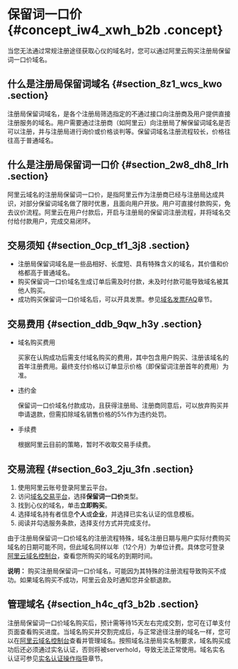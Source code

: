 # 保留词一口价 {#concept_iw4_xwh_b2b .concept}

当您无法通过常规注册途径获取心仪的域名时，您可以通过阿里云购买注册局保留词一口价域名。

## 什么是注册局保留词域名 {#section_8z1_wcs_kwo .section}

注册局保留词域名，是各个注册局筛选指定的不通过接口向注册商及用户提供直接注册服务的域名。用户需要通过注册商（如阿里云）向注册局了解保留词域名是否可以注册，并与注册局进行询价或价格谈判等。保留词域名注册流程较长，价格往往高于普通域名。

## 什么是注册局保留词一口价 {#section_2w8_dh8_lrh .section}

阿里云域名的注册局保留词一口价，是指阿里云作为注册商已经与注册局达成共识，对部分保留词域名做了限时优惠，且面向用户开放。用户可直接付款购买，免去议价流程。阿里云在用户付款后，开启与注册局的保留词注册流程，并将域名交付给付款用户，完成交易闭环。

## 交易须知 {#section_0cp_tf1_3j8 .section}

-   注册局保留词域名是一些品相好、长度短、具有特殊含义的域名，其价值和价格都高于普通域名。
-   购买保留词一口价域名生成订单后需及时付款，未及时付款可能导致域名被其他人购买。
-   成功购买保留词一口价域名后，可以开具发票。参见[域名发票FAQ](../../../../cn.zh-CN/常见问题/支付发票类问题/域名发票FAQ.md#)章节。

## 交易费用 {#section_ddb_9qw_h3y .section}

-   域名购买费用

    买家在认购成功后需支付域名购买的费用，其中包含用户购买、注册该域名的首年注册费用。最终支付价格以订单显示价格（即保留词注册首年的费用）为准。

-   违约金

    保留词一口价域名付款成功，且获得注册局、注册商同意后，可以放弃购买并申请退款，但需扣除域名销售价格的5%作为违约处罚。

-   手续费

    根据阿里云目前的策略，暂时不收取交易手续费。


## 交易流程 {#section_6o3_2ju_3fn .section}

1.  使用阿里云账号登录阿里云平台。
2.  访问[域名交易平台](https://mi.aliyun.com/)，选择**保留词一口价**类型。
3.  找到心仪的域名，单击**立即购买**。
4.  选择域名持有者信息**个人**或**企业**，并选择已实名认证的信息模板。
5.  阅读并勾选服务条款，选择支付方式并完成支付。

由于注册局保留词一口价域名的注册流程特殊，域名注册日期与用户实际付费购买域名的日期可能不同，但此域名同样以年（12个月）为单位计费。具体您可登录[阿里云域名控制台](https://netcn.console.aliyun.com/core/domain/list)，查看您所购买的域名的到期时间。

**说明：** 购买注册局保留词一口价域名，可能因为其特殊的注册流程导致购买不成功。如果域名购买不成功，阿里云会及时通知您并全额退款。

## 管理域名 {#section_h4c_qf3_b2b .section}

注册局保留词一口价域名购买后，预计需等待15天左右完成交割，您可在订单支付页面查看购买进度。当域名购买并交割完成后，与正常途径注册的域名一样，您可以在[阿里云域名控制台](https://netcn.console.aliyun.com/core/domain/list)查看并管理域名。按照域名注册局实名制要求，域名购买成功后还必须通过实名认证，否则将被serverhold，导致无法正常使用。域名实名认证可参见[实名认证操作指导](../../../../cn.zh-CN/域名实名认证/域名实名认证概述.md#section_zqh_bgy_ggb)章节。

